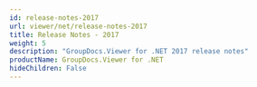 ```yaml
---
id: release-notes-2017
url: viewer/net/release-notes-2017
title: Release Notes - 2017
weight: 5
description: "GroupDocs.Viewer for .NET 2017 release notes"
productName: GroupDocs.Viewer for .NET
hideChildren: False
---
```

